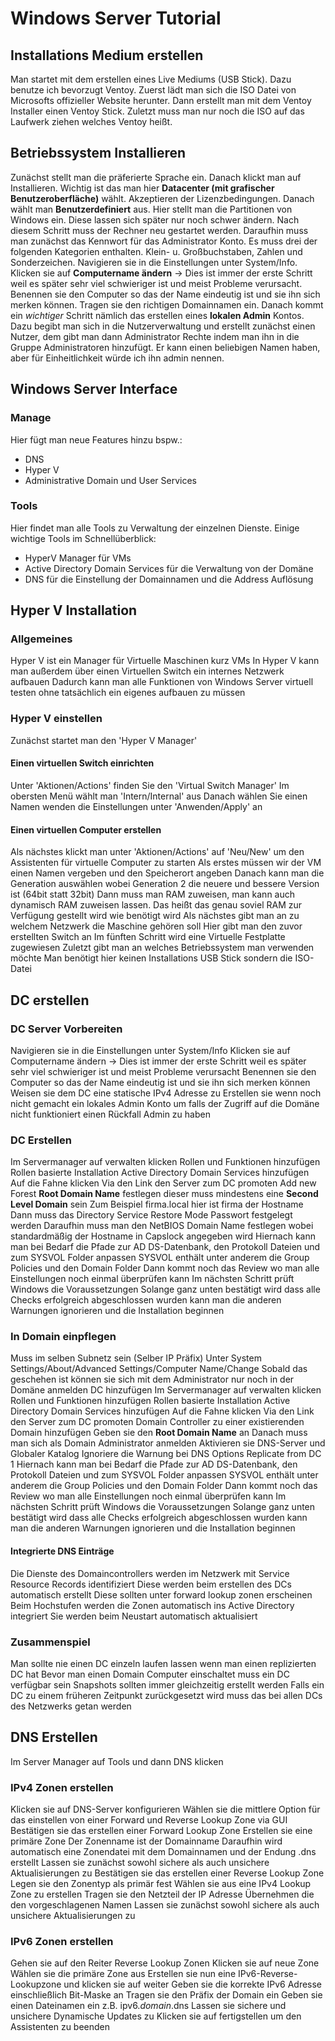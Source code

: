 # Windows Server Tutorial

## Installations Medium erstellen

Man startet mit dem erstellen eines Live Mediums (USB Stick).
Dazu benutze ich bevorzugt Ventoy.
Zuerst lädt man sich die ISO Datei von Microsofts offizieller Website herunter.
Dann erstellt man mit dem Ventoy Installer einen Ventoy Stick.
Zuletzt muss man nur noch die ISO auf das Laufwerk ziehen welches Ventoy heißt.

## Betriebssystem Installieren

Zunächst stellt man die präferierte Sprache ein.
Danach klickt man auf Installieren.
Wichtig ist das man hier **Datacenter (mit grafischer Benutzeroberfläche)** wählt.
Akzeptieren der Lizenzbedingungen.
Danach wählt man **Benutzerdefiniert** aus.
Hier stellt man die Partitionen von Windows ein.
Diese lassen sich später nur noch schwer ändern.
Nach diesem Schritt muss der Rechner neu gestartet werden.
Daraufhin muss man zunächst das Kennwort für das Administrator Konto.
Es muss drei der folgenden Kategorien enthalten.
Klein- u. Großbuchstaben, Zahlen und Sonderzeichen.
Navigieren sie in die Einstellungen unter System/Info.
Klicken sie auf **Computername ändern** -> Dies ist immer der erste Schritt weil es später sehr viel schwieriger ist und meist Probleme verursacht.
Benennen sie den Computer so das der Name eindeutig ist und sie ihn sich merken können.
Tragen sie den richtigen Domainnamen ein.
Danach kommt ein _wichtiger_ Schritt nämlich das erstellen eines **lokalen Admin** Kontos.
Dazu begibt man sich in die Nutzerverwaltung und erstellt zunächst einen Nutzer, dem gibt man dann Administrator Rechte indem man ihn in die Gruppe Administratoren hinzufügt.
Er kann einen beliebigen Namen haben, aber für Einheitlichkeit würde ich ihn admin nennen.

## Windows Server Interface

### Manage

Hier fügt man neue Features hinzu bspw.:
- DNS
- Hyper V
- Administrative Domain und User Services

### Tools

Hier findet man alle Tools zu Verwaltung der einzelnen Dienste.
Einige wichtige Tools im Schnellüberblick:
- HyperV Manager für VMs
- Active Directory Domain Services für die Verwaltung von der Domäne
- DNS für die Einstellung der Domainnamen und die Address Auflösung

## Hyper V Installation

### Allgemeines

Hyper V ist ein Manager für Virtuelle Maschinen kurz VMs
In Hyper V kann man außerdem über einen Virtuellen Switch ein internes Netzwerk aufbauen
Dadurch kann man alle Funktionen von Windows Server virtuell testen ohne tatsächlich ein eigenes aufbauen zu müssen

### Hyper V einstellen

Zunächst startet man den 'Hyper V Manager'

#### Einen virtuellen Switch einrichten

Unter 'Aktionen/Actions' finden Sie den 'Virtual Switch Manager'
Im obersten Menü wählt man 'Intern/Internal' aus
Danach wählen Sie einen Namen wenden die Einstellungen unter 'Anwenden/Apply' an

#### Einen virtuellen Computer erstellen

Als nächstes klickt man unter 'Aktionen/Actions' auf 'Neu/New' um den Assistenten für virtuelle Computer zu starten
Als erstes müssen wir der VM einen Namen vergeben und den Speicherort angeben
Danach kann man die Generation auswählen wobei Generation 2 die neuere und bessere Version ist (64bit statt 32bit)
Dann muss man RAM zuweisen, man kann auch dynamisch RAM zuweisen lassen.
Das heißt das genau soviel RAM zur Verfügung gestellt wird wie benötigt wird
Als nächstes gibt man an zu welchem Netzwerk die Maschine gehören soll
Hier gibt man den zuvor erstellten Switch an
Im fünften Schritt wird eine Virtuelle Festplatte zugewiesen
Zuletzt gibt man an welches Betriebssystem man verwenden möchte
Man benötigt hier keinen Installations USB Stick sondern die ISO-Datei

## DC erstellen

### DC Server Vorbereiten

Navigieren sie in die Einstellungen unter System/Info
Klicken sie auf Computername ändern -> Dies ist immer der erste Schritt weil es später sehr viel schwieriger ist und meist Probleme verursacht
Benennen sie den Computer so das der Name eindeutig ist und sie ihn sich merken können
Weisen sie dem DC eine statische IPv4 Adresse zu
Erstellen sie wenn noch nicht gemacht ein lokales Admin Konto um falls der Zugriff auf die Domäne nicht funktioniert einen Rückfall Admin zu haben

### DC Erstellen

Im Servermanager auf verwalten klicken
Rollen und Funktionen hinzufügen
Rollen basierte Installation
Active Directory Domain Services hinzufügen
Auf die Fahne klicken
Via den Link den Server zum DC promoten
Add new Forest
**Root Domain Name** festlegen dieser muss mindestens eine **Second Level Domain** sein
Zum Beispiel firma.local hier ist firma der Hostname
Dann muss das Directory Service Restore Mode Passwort festgelegt werden
Daraufhin muss man den NetBIOS Domain Name festlegen wobei standardmäßig der Hostname in Capslock angegeben wird
Hiernach kann man bei Bedarf die Pfade zur AD DS-Datenbank, den Protokoll Dateien und zum SYSVOL Folder anpassen
SYSVOL enthält unter anderem die Group Policies und den Domain Folder
Dann kommt noch das Review wo man alle Einstellungen noch einmal überprüfen kann
Im nächsten Schritt prüft Windows die Voraussetzungen
Solange ganz unten bestätigt wird dass alle Checks erfolgreich abgeschlossen wurden kann man die anderen Warnungen ignorieren und die Installation beginnen

### In Domain einpflegen

Muss im selben Subnetz sein (Selber IP Präfix)
Unter System Settings/About/Advanced Settings/Computer Name/Change
Sobald das geschehen ist können sie sich mit dem Administrator nur noch in der Domäne anmelden
DC hinzufügen
Im Servermanager auf verwalten klicken
Rollen und Funktionen hinzufügen
Rollen basierte Installation
Active Directory Domain Services hinzufügen
Auf die Fahne klicken
Via den Link den Server zum DC promoten
Domain Controller zu einer existierenden Domain hinzufügen
Geben sie den **Root Domain Name** an
Danach muss man sich als Domain Administrator anmelden
Aktivieren sie DNS-Server und Globaler Katalog
Ignoriere die Warnung bei DNS Options
Replicate from DC 1
Hiernach kann man bei Bedarf die Pfade zur AD DS-Datenbank, den Protokoll Dateien und zum SYSVOL Folder anpassen
SYSVOL enthält unter anderem die Group Policies und den Domain Folder
Dann kommt noch das Review wo man alle Einstellungen noch einmal überprüfen kann
Im nächsten Schritt prüft Windows die Voraussetzungen
Solange ganz unten bestätigt wird dass alle Checks erfolgreich abgeschlossen wurden kann man die anderen Warnungen ignorieren und die Installation beginnen

#### Integrierte DNS Einträge

Die Dienste des Domaincontrollers werden im Netzwerk mit Service Resource Records identifiziert
Diese werden beim erstellen des DCs automatisch erstellt
Diese sollten unter forward lookup zonen erscheinen
Beim Hochstufen werden die Zonen automatisch ins Active Directory integriert
Sie werden beim Neustart automatisch aktualisiert

### Zusammenspiel

Man sollte nie einen DC einzeln laufen lassen wenn man einen replizierten DC hat
Bevor man einen Domain Computer einschaltet muss ein DC verfügbar sein
Snapshots sollten immer gleichzeitig erstellt werden
Falls ein DC zu einem früheren Zeitpunkt zurückgesetzt wird muss das bei allen DCs des Netzwerks getan werden

## DNS Erstellen

Im Server Manager auf Tools und dann DNS klicken

### IPv4 Zonen erstellen

Klicken sie auf DNS-Server konfigurieren
Wählen sie die mittlere Option für das einstellen von einer Forward und Reverse Lookup Zone via GUI
Bestätigen sie das erstellen einer Forward Lookup Zone
Erstellen sie eine primäre Zone
Der Zonenname ist der Domainname
Daraufhin wird automatisch eine Zonendatei mit dem Domainnamen und der Endung .dns erstellt
Lassen sie zunächst sowohl sichere als auch unsichere Aktualisierungen zu
Bestätigen sie das erstellen einer Reverse Lookup Zone
Legen sie den Zonentyp als primär fest
Wählen sie aus eine IPv4 Lookup Zone zu erstellen
Tragen sie den Netzteil der IP Adresse
Übernehmen die den vorgeschlagenen Namen
Lassen sie zunächst sowohl sichere als auch unsichere Aktualisierungen zu

### IPv6 Zonen erstellen

Gehen sie auf den Reiter Reverse Lookup Zonen
Klicken sie auf neue Zone
Wählen sie die primäre Zone aus
Erstellen sie nun eine IPv6-Reverse-Lookupzone und klicken sie auf weiter
Geben sie die korrekte IPv6 Adresse einschließlich Bit-Maske an
Tragen sie den Präfix der Domain ein
Geben sie einen Dateinamen ein z.B. ipv6._domain_.dns
Lassen sie sichere und unsichere Dynamische Updates zu
Klicken sie auf fertigstellen um den Assistenten zu beenden